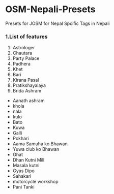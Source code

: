 # OSM-Nepali-Presets
Presets for JOSM for Nepal Spcific Tags in Nepali




### 1.List of features
  1. Astrologer
  1.  Chautara
  1. Party Palace
  1. Padhera
  1. Khet
  1. Bari
  1. Kirana Pasal
  1. Pratikshayalaya
  1. Brida Ashram
  * Aanath ashram
  * khola
  * nala
  * kulo
  * Bato
  * Kuwa
  * Galli
  * Pokhari
  * Aama Samuha ko Bhawan
  * Yuwa club ko Bhawan
  * Ghat
  * Dhan Kutni Mill
  * Masala kutni 
  * Gyas Dipo
  * Sahakari
  * motorcycle workshop
  * Pani Tanki
 
  
